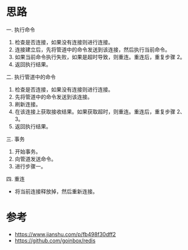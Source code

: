 # 思路
一. 执行命令

1. 检查是否连接，如果没有连接则进行连接。
2. 连接建立后，先将管道中的命令发送到该连接，然后执行当前命令。
3. 如果当前命令执行失败，如果是超时导致，则重连。重连后，重复步骤 2。
4. 返回执行结果。


二. 执行管道中的命令
1. 检查是否连接，如果没有连接则进行连接。
2. 先将管道中的命令发送到该连接。
3. 刷新连接。
4. 在该连接上获取接收结果。如果获取超时，则重连。重连后，重复步骤 2、3。
5. 返回执行结果。


三. 事务

1. 开始事务。
2. 向管道发送命令。
3. 进行步骤一。



四. 重连

- 将当前连接释放掉，然后重新连接。

# 参考
- https://www.jianshu.com/p/fb498f30dff2
- https://github.com/goinbox/redis
